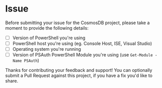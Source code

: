 # Issue

Before submitting your issue for the CosmosDB project, please take a moment to provide the following details:

- [ ] Version of PowerShell you're using
- [ ] PowerShell host you're using (eg. Console Host, ISE, Visual Studio)
- [ ] Operating system you're running
- [ ] Version of PSAuth PowerShell Module you're using (use `Get-Module -Name PSAuth`)

Thanks for contributing your feedback and support! You can optionally submit a Pull Request against this project, if you have a fix you'd like to share.
